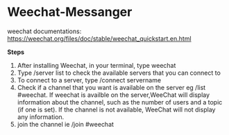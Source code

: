# Weechat-Messanger
weechat documentations: https://weechat.org/files/doc/stable/weechat_quickstart.en.html

**Steps**
1. After installing Weechat, in your terminal, type weechat
2. Type /server list to check the available servers that you can connect to
3. To connect to a server, type /connect servername
4. Check if a channel that you want is available on the server eg /list #weechat. If weechat is availble on the server,WeeChat will display information about the channel, such as the number of users and a topic (if one is set). If the channel is not available, WeeChat will not display any information.
5. join the channel ie /join #weechat
